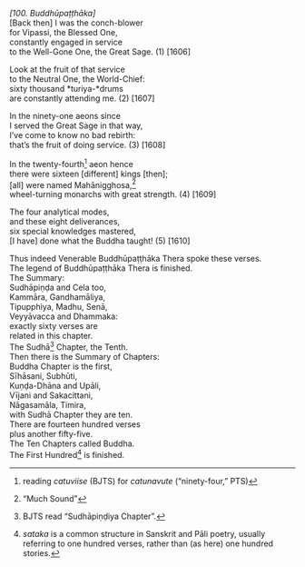 *\[100. Buddhūpaṭṭhāka\]*  
\[Back then\] I was the conch-blower  
for Vipassi, the Blessed One,  
constantly engaged in service  
to the Well-Gone One, the Great Sage. (1) \[1606\]

Look at the fruit of that service  
to the Neutral One, the World-Chief:  
sixty thousand *turiya-*drums  
are constantly attending me. (2) \[1607\]

In the ninety-one aeons since  
I served the Great Sage in that way,  
I’ve come to know no bad rebirth:  
that’s the fruit of doing service. (3) \[1608\]

In the twenty-fourth[^1] aeon hence  
there were sixteen \[different\] kings \[then\];  
\[all\] were named Mahānigghosa,[^2]  
wheel-turning monarchs with great strength. (4) \[1609\]

The four analytical modes,  
and these eight deliverances,  
six special knowledges mastered,  
\[I have\] done what the Buddha taught! (5) \[1610\]

Thus indeed Venerable Buddhūpaṭṭhāka Thera spoke these verses.  
The legend of Buddhūpaṭṭhāka Thera is finished.  
The Summary:  
Sudhāpiṇḍa and Cela too,  
Kammāra, Gandhamāliya,  
Tipupphiya, Madhu, Senā,  
Veyyāvacca and Dhammaka:  
exactly sixty verses are  
related in this chapter.  
The Sudhā[^3] Chapter, the Tenth.  
Then there is the Summary of Chapters:  
Buddha Chapter is the first,  
Sīhāsani, Subhūti,  
Kuṇḍa-Dhāna and Upāli,  
Vījani and Sakacittani,  
Nāgasamāla, Timira,  
with Sudhā Chapter they are ten.  
There are fourteen hundred verses  
plus another fifty-five.  
The Ten Chapters called Buddha.  
The First Hundred[^4] is finished.

[^1]: reading *catuviise* (BJTS) for *catunavute* (“ninety-four,” PTS)

[^2]: “Much Sound”

[^3]: BJTS read “Sudhāpiṇḍiya Chapter”.

[^4]: *sataka* is a common structure in Sanskrit and Pāli poetry,
    usually referring to one hundred verses, rather than (as here) one
    hundred stories.
